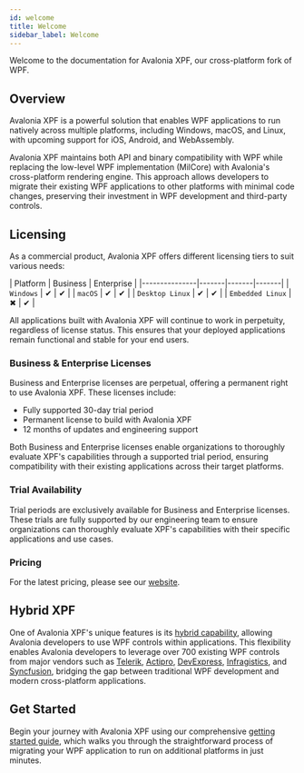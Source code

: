 ```yaml
---
id: welcome
title: Welcome
sidebar_label: Welcome
---
```


Welcome to the documentation for Avalonia XPF, our cross-platform fork of WPF. 

## Overview 

Avalonia XPF is a powerful solution that enables WPF applications to run natively across multiple platforms, including Windows, macOS, and Linux, with upcoming support for iOS, Android, and WebAssembly. 

Avalonia XPF maintains both API and binary compatibility with WPF while replacing the low-level WPF implementation (MilCore) with Avalonia's cross-platform rendering engine. This approach allows developers to migrate their existing WPF applications to other platforms with minimal code changes, preserving their investment in WPF development and third-party controls.

## Licensing

As a commercial product, Avalonia XPF offers different licensing tiers to suit various needs:

| Platform        | Business | Enterprise |
|---------------|-------|-------|-------|
| `Windows` | ✔ | ✔ | 
| `macOS` | ✔ | ✔ | 
| `Desktop Linux` | ✔ | ✔ | 
| `Embedded Linux` | ✖ | ✔ | 

All applications built with Avalonia XPF will continue to work in perpetuity, regardless of license status. This ensures that your deployed applications remain functional and stable for your end users.

### Business & Enterprise Licenses
Business and Enterprise licenses are perpetual, offering a permanent right to use Avalonia XPF. These licenses include:

* Fully supported 30-day trial period
* Permanent license to build with Avalonia XPF
* 12 months of updates and engineering support

Both Business and Enterprise licenses enable organizations to thoroughly evaluate XPF's capabilities through a supported trial period, ensuring compatibility with their existing applications across their target platforms.

### Trial Availability
Trial periods are exclusively available for Business and Enterprise licenses. These trials are fully supported by our engineering team to ensure organizations can thoroughly evaluate XPF's capabilities with their specific applications and use cases.


### Pricing 
For the latest pricing, please see our [website](https://avaloniaui.net/xpf?utm_source=docs&utm_medium=referral&utm_content=welcome_link#pricing). 

## Hybrid XPF
One of Avalonia XPF's unique features is its [hybrid capability](embedding/xpf-in-avalonia.md), allowing Avalonia developers to use WPF controls within applications. This flexibility enables Avalonia developers to leverage over 700 existing WPF controls from major vendors such as [Telerik](https://www.telerik.com/), [Actipro](https://www.actiprosoftware.com/), [DevExpress](https://www.devexpress.com/), [Infragistics](https://www.infragistics.com/), and [Syncfusion](https://www.syncfusion.com/), bridging the gap between traditional WPF development and modern cross-platform applications.

## Get Started
Begin your journey with Avalonia XPF using our comprehensive [getting started guide](getting-started), which walks you through the straightforward process of migrating your WPF application to run on additional platforms in just minutes.



